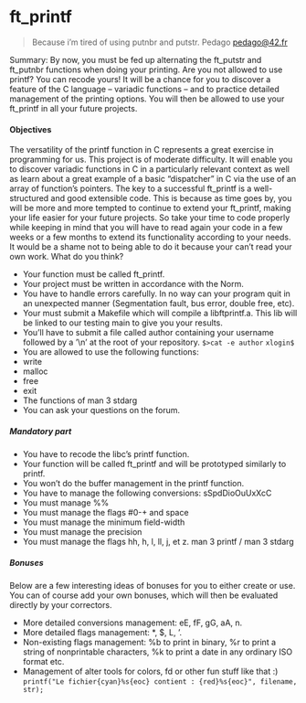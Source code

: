 # ft_printf
>Because i’m tired of using putnbr and putstr.
Pedago pedago@42.fr

Summary: By now, you must be fed up alternating the ft_putstr and ft_putnbr
functions when doing your printing. Are you not allowed to use printf? You can recode
yours! It will be a chance for you to discover a feature of the C language – variadic
functions – and to practice detailed management of the printing options. You will then
be allowed to use your ft_printf in all your future projects.

#### Objectives
The versatility of the printf function in C represents a great exercise in programming for
us. This project is of moderate difficulty. It will enable you to discover variadic functions
in C in a particularly relevant context as well as learn about a great example of a basic
“dispatcher” in C via the use of an array of function’s pointers.
The key to a successful ft_printf is a well-structured and good extensible code. This
is because as time goes by, you will be more and more tempted to continue to extend
your ft_printf, making your life easier for your future projects. So take your time to
code properly while keeping in mind that you will have to read again your code in a few
weeks or a few months to extend its functionality according to your needs. It would be a
shame not to being able to do it because your can’t read your own work. What do you
think?
- Your function must be called ft_printf.
- Your project must be written in accordance with the Norm.
- You have to handle errors carefully. In no way can your program quit in an unexpected
manner (Segmentation fault, bus error, double free, etc).
- Your must submit a Makefile which will compile a libftprintf.a. This lib will be
linked to our testing main to give you your results.
- You’ll have to submit a file called author containing your username followed by a
’\n’ at the root of your repository.
```$>cat -e author```
```xlogin$```
- You are allowed to use the following functions:
- write
- malloc
- free
- exit
- The functions of man 3 stdarg
- You can ask your questions on the forum.
##### Mandatory part
- You have to recode the libc’s printf function.
- Your function will be called ft_printf and will be prototyped similarly to printf.
- You won’t do the buffer management in the printf function.
- You have to manage the following conversions: sSpdDioOuUxXcC
- You must manage %%
- You must manage the flags #0-+ and space
- You must manage the minimum field-width
- You must manage the precision
- You must manage the flags hh, h, l, ll, j, et z.
man 3 printf / man 3 stdarg
##### Bonuses
Below are a few interesting ideas of bonuses for you to either create or use. You can of
course add your own bonuses, which will then be evaluated directly by your correctors.
- More detailed conversions management: eE, fF, gG, aA, n.
- More detailed flags management: *, $, L, ’.
- Non-existing flags management: %b to print in binary, %r to print a string of nonprintable
characters, %k to print a date in any ordinary ISO format etc.
- Management of alter tools for colors, fd or other fun stuff like that :)
```printf("Le fichier{cyan}%s{eoc} contient : {red}%s{eoc}", filename, str);```